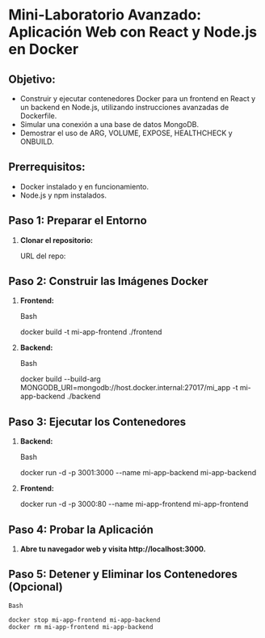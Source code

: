 # Mini-Laboratorio Avanzado: Aplicación Web con React y Node.js en Docker

## Objetivo:

* Construir y ejecutar contenedores Docker para un frontend en React y un backend en Node.js, utilizando instrucciones avanzadas de Dockerfile.
* Simular una conexión a una base de datos MongoDB.
* Demostrar el uso de ARG, VOLUME, EXPOSE, HEALTHCHECK y ONBUILD.

## Prerrequisitos:

* Docker instalado y en funcionamiento.
* Node.js y npm instalados.

## Paso 1: Preparar el Entorno

1. **Clonar el repositorio:**

   URL del repo: 

## Paso 2: Construir las Imágenes Docker

1. **Frontend:**

    Bash

    docker build -t mi-app-frontend ./frontend

2. **Backend:**

    Bash

    docker build --build-arg MONGODB_URI=mongodb://host.docker.internal:27017/mi_app -t mi-app-backend ./backend

## Paso 3: Ejecutar los Contenedores

1. **Backend:**

    Bash

    docker run -d -p 3001:3000 --name mi-app-backend mi-app-backend

2. **Frontend:**

    docker run -d -p 3000:80 --name mi-app-frontend mi-app-frontend

## Paso 4: Probar la Aplicación

1. **Abre tu navegador web y visita http://localhost:3000.**

## Paso 5: Detener y Eliminar los Contenedores (Opcional) ##

    Bash

    docker stop mi-app-frontend mi-app-backend
    docker rm mi-app-frontend mi-app-backend